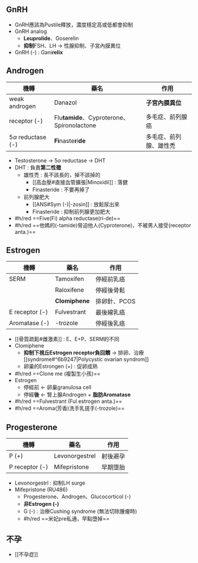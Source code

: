 ## GnRH
- GnRH應該為Pustile釋放，濃度穩定高或低都會抑制
- GnRH analog
	- **Leuprolide**、Goserelin
	- **抑制**FSH、LH -> 性腺抑制、子宮內膜異位
- GnRH (-) : Gani**relix**
## Androgen
| 機轉                 | 藥名                                   | 作用                   |
|----------------------|----------------------------------------|------------------------|
| weak androgen        | Danazol                                | **子宮內膜異位**           |
| receptor (-)         | Flu**tamide**、Cyproterone、Spironolactone | 多毛症、前列腺癌       |
| 5$\alpha$ reductase (-) | **Fi**naste**r**i**de**                            | 多毛症、前列腺、雄性禿 |
- Testosterone -> 5$\alpha$ reductase -> DHT
- DHT : 負責**第二性徵**
	- 雄性禿 : 長不該長的，掉不該掉的
		- [[高血壓#直接血管擴張|Minoxidil]] : 落健
		- Finasteride : 不要再掉了
	- 前列腺肥大
		- [[ANS#Sym (-)|-zosin]] : 放鬆尿出來
		- Finasteride : 抑制前列腺更加肥大
- #h/red ==Five(Fi) alpha reductase(ri-de)==
- #h/red ==他媽的(-tamide)脅迫他人(Cyproterone)，不被男人接受(receptor anta.)==
## Estrogen
| 機轉          | 藥名         | 作用       |
|---------------|--------------|------------|
| SERM          | Tamoxifen    | 停經前乳癌 |
|               | Raloxifene   | 停經後骨鬆 |
|               | **Clomiphene**   | 排卵針、PCOS     |
|E receptor (-) | Fulvestrant  | 最後線乳癌 |
| Aromatase (-) | -trozole | 停經後乳癌 |
- [[骨質疏鬆#雌激素]] : E、E+P、SERM的不同
- Clomiphene
	- **抑制下視丘Estrogen receptor負回饋** -> 排卵、治療[[syndrome#^6b9247|Polycystic ovarian syndrom]]
	- 卵巢的Estrongen (+) : 促卵成熟
- #h/red ==Clone me (複製生小孩)==
- Estrogen
	- 停經前 <- 卵巢granulosa cell
	- 停經**後** <- 腎上腺Androgen + **脂肪Aromatase**
- #h/red ==Fulvestrant (Ful estrogen anta.)==
- #h/red ==Aroma(芳香)洗手乳搓手(-trozole)==
## Progesterone
| 機轉         | 藥名           | 作用     |
|--------------|----------------|----------|
| P (+)        | Levonorgestrel | 射後避孕 |
| P receptor (-)| Mifepristone   | 早期墮胎     |
- Levonorgestrl : 抑制LH surge
- Mifepristone (RU486)
	- Progesterone、Androgen、Glucocorticol (-)
	- **非Estrogen (-)**
	- G (-) : 治療Cushing syndrome (無法切除腫瘤時)
	- #h/red ==米妃pre私通，早點墮掉==
## 不孕
- [[不孕症]]